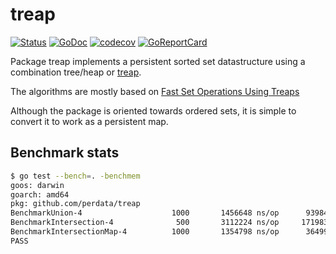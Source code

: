 # treap

[![Status](https://travis-ci.com/perdata/treap.svg?branch=master)](https://travis-ci.com/perdata/treap?branch=master)
[![GoDoc](https://godoc.org/github.com/perdata/treap?status.svg)](https://godoc.org/github.com/perdata/treap)
[![codecov](https://codecov.io/gh/perdata/treap/branch/master/graph/badge.svg)](https://codecov.io/gh/perdata/treap)
[![GoReportCard](https://goreportcard.com/badge/github.com/perdata/treap)](https://goreportcard.com/report/github.com/perdata/treap)

Package treap implements a persistent sorted set datastructure using a combination tree/heap or [treap](https://en.wikipedia.org/wiki/Treap).

The algorithms are mostly based on [Fast Set Operations Using Treaps](https://www.cs.cmu.edu/~scandal/papers/treaps-spaa98.pdf)

Although the package is oriented towards ordered sets, it is simple to convert it to work as a persistent map.


##  Benchmark stats

```sh
$ go test --bench=. -benchmem
goos: darwin
goarch: amd64
pkg: github.com/perdata/treap
BenchmarkUnion-4             	    1000	   1456648 ns/op	  939846 B/op	   19580 allocs/op
BenchmarkIntersection-4      	     500	   3112224 ns/op	 1719838 B/op	   35836 allocs/op
BenchmarkIntersectionMap-4   	    1000	   1354798 ns/op	  364991 B/op	      84 allocs/op
PASS
```